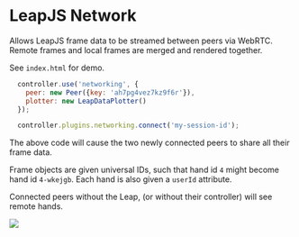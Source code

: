 # LeapJS Network


Allows LeapJS frame data to be streamed between peers via WebRTC.  Remote frames and local frames are merged and rendered together.

See `index.html` for demo.

```javascript
  controller.use('networking', {
    peer: new Peer({key: 'ah7pg4vez7kz9f6r'}),
    plotter: new LeapDataPlotter()
  });

  controller.plugins.networking.connect('my-session-id');
```

The above code will cause the two newly connected peers to share all their frame data.

Frame objects are given universal IDs, such that hand id `4` might become hand id `4-wkejgb`.  Each hand is also given a
`userId` attribute.

Connected peers without the Leap, (or without their controller) will see remote hands.


![](https://s3.amazonaws.com/uploads.hipchat.com/28703/497504/6wKA7LD2agRg8Cl/Screenshot%202014-07-20%2013.43.19.png)